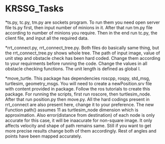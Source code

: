 # KRSSG_Tasks
  *ts.py, tc.py, tm.py are sockets program.
    To run them you need open server file ts.py first, then input number of minions in it.
    After that run tm.py file according to number of minions you require.
    Then in the end run tc.py, the client file, and input all the required data.
    
  *rrt_connect.py, rrt_connect_tree.py.
    Both files do basically same thing, but the rrt_connect_tree.py shows whole tree.
    The path of input image, value of unit step and obstacle check has been hard coded.
    Change them according to your requirments before running the code. Change the values in all obstacle checking functions.
    The unit length is defined as global l.
    
  *move_turtle.
   This package has dependencies roscpp, rospy, std_msg, turtlesim,  geometry_msgs.
   You will need to create a newPosition.srv file with content provided in package.
   Follow the ros tutorials to create this package.
   For running the scripts, first run roscore, then turtlesim_node. After that run position.py then move.py.
   All the hard codings present in rrt_connect are also present here, change it to your preference.
   The new Function path() assumes 11 as turtlesim_node dimension which is approximation.
   Also error(distance from destination) of each node is only accurate for this case, it will be inaacurate for non-square image.
   It only affects velocity and shape of path remains same. Still if you want to get more precise results change both of them accordingly. 
   Rest of angles and points have been mapped accurately.
